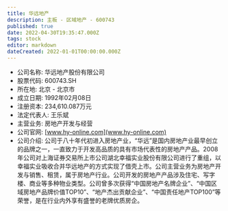 ```yaml
---
title: 华远地产
description: 主板 - 区域地产 - 600743
published: true
date: 2022-04-30T19:35:47.000Z
tags: stock
editor: markdown
dateCreated: 2022-01-01T00:00:00.000Z
---
```


- 公司名称: 华远地产股份有限公司
- 股票代码: 600743.SH
- 所在地: 北京 - 北京市
- 成立日期: 1992年02月08日
- 注册资本: 234,610.087万元
- 法定代表人: 王乐斌
- 主营业务: 房地产开发与经营
- 公司官网: [www.hy-online.com](www.hy-online.com)
- 公司介绍: 公司于八十年代初进入房地产业，“华远”是国内房地产业最早创立的品牌之一，一直致力于开发高品质的具有市场代表性的房地产产品。2008年公司对上海证券交易所上市公司湖北幸福实业股份有限公司进行了重组，以幸福实业吸收合并华远地产的方式实现了借壳上市。公司主营业务为房地产开发与销售、租赁，属于房地产行业。公司开发的房地产产品涉及住宅、写字楼、商业等多种物业类型。公司曾多次获得“中国房地产名牌企业”、“中国区域房地产品牌价值TOP10”、“地产杰出贡献企业”、“中国责任地产TOP100”等荣誉，是在行业内外享有盛誉的老牌优质房企。


